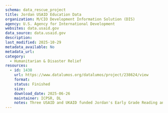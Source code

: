 ```yaml
---
schema: data_rescue_project 
title: Jordan USAID Education Data
organization: M/CIO Development Information Solution (DIS)
agency: U.S. Agency for International Development
websites: data.usaid.gov
data_source: data.usaid.gov
description: 
last_modified: 2025-10-29
metadata_available: No
metadata_url: 
category:
  - Humanitarian & Disaster Relief 
resources:
  - id: 1438
    url: https://www.datalumos.org/datalumos/project/238624/view
    format: 
    status: Finished
    size: 
    download_date: 2025-06-26
    maintainer: ICPSR, DL
    notes: Three USAID and UKAID funded Jordan's Early Grade Reading and Mathematics Project (RAMP) projects' data are included in this folder, covering the period from 2014 to 2019. The projects are 1) Jordan Early Grade RAMP 2014-2019, 2) Jordan 2019 Early Grade RAMP Impact Evaluation, 3) Jordan Early Grade (RAMP) 2020-2021 National Survey (EGRA and EGMA). Across the projects, the folder contains the following files and numbers of each codebooks (10), consent (7), data files (9), instruments (7), Reports (3), and Unclassifed (2).
---
```

